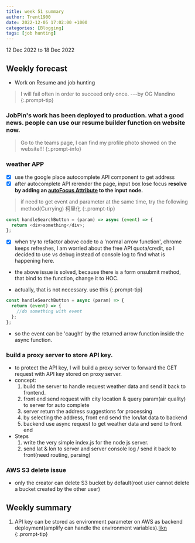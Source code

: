 ```yaml
---
title: week 51 summary
author: Trent1900
date: 2022-12-05 17:02:00 +1000
categories: [Blogging]
tags: [job hunting]
---
```


12 Dec 2022 to 18 Dec 2022

## Weekly forecast

- Work on Resume and job hunting

> I will fail often in order to succeed only once. ---by OG Mandino<!-- prettier-ignore -->
{:.prompt-tip}

### JobPin's work has been deployed to production. what a good news. people can use our resume builder function on website now.

> Go to the teams page, I can find my profile photo showed on the website!!!<!-- prettier-ignore -->
{:.prompt-info}

### weather APP

- [x] use the google place autocomplete API component to get address
- [x] after autocomplete API rerender the page, input box lose focus **resolve by adding an [autoFocus Attribute](https://github.com/hibiken/react-places-autocomplete#load-google-library) to the input node.**

> if need to get event and parameter at the same time, try the following method(Currying) 柯里化<!-- prettier-ignore -->
{:.prompt-tip}

```js
const handleSearchButton = (param) => async (event) => {
  return <div>something</div>;
};
```

- [x] when try to refactor above code to a 'normal arrow function', chrome keeps refreshes, I am worried about the free API quota/credit, so I decided to use vs debug instead of console log to find what is happening here.
- the above issue is solved, because there is a form onsubmit method, that bind to the function, change it to HOC.

- actually, that is not necessary. use this <!-- prettier-ignore -->
{:.prompt-tip}

```js
const handleSearchButton = async (param) => {
  return (event) => {
    //do something with event
  };
};
```

- so the event can be 'caught' by the returned arrow function inside the async function.

### build a proxy server to store API key.

- to protect the API key, I will build a proxy server to forward the GET request with API key stored on proxy server.
- concept:
  1. build the server to handle request weather data and send it back to frontend.
  2. front end send request with city location & query param(air quality) to server for auto complete
  3. server return the address suggestions for processing
  4. by selecting the address, front end send the lon/lat data to backend
  5. backend use async request to get weather data and send to front end
- Steps
  1. write the very simple index.js for the node js server.
  2. send lat & lon to server and server console log / send it back to front(need routing, parsing)

### AWS S3 delete issue

- only the creator can delete S3 bucket by default(root user cannot delete a bucket created by the other user)

## Weekly summary

1. API key can be stored as environment parameter on AWS as backend deployment(amplify can handle the environment variables).[likn](https://docs.aws.amazon.com/amplify/latest/userguide/environment-variables.html)<!-- prettier-ignore -->
{:.prompt-tip}
